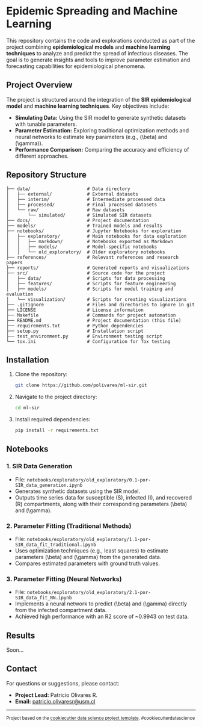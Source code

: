 # Epidemic Spreading and Machine Learning

This repository contains the code and explorations conducted as part of the project combining **epidemiological models** and **machine learning techniques** to analyze and predict the spread of infectious diseases. The goal is to generate insights and tools to improve parameter estimation and forecasting capabilities for epidemiological phenomena.

## Project Overview
The project is structured around the integration of the **SIR epidemiological model** and **machine learning techniques**. Key objectives include:

- **Simulating Data:** Using the SIR model to generate synthetic datasets with tunable parameters.
- **Parameter Estimation:** Exploring traditional optimization methods and neural networks to estimate key parameters (e.g., \(\beta\) and \(\gamma\)).
- **Performance Comparison:** Comparing the accuracy and efficiency of different approaches.

## Repository Structure

```
├── data/                     # Data directory
│   ├── external/             # External datasets
│   ├── interim/              # Intermediate processed data
│   ├── processed/            # Final processed datasets
│   └── raw/                  # Raw datasets
│       └── simulated/        # Simulated SIR datasets
├── docs/                     # Project documentation
├── models/                   # Trained models and results
├── notebooks/                # Jupyter Notebooks for exploration
│   ├── exploratory/          # Main notebooks for data exploration
│   │   ├── markdown/         # Notebooks exported as Markdown
│   │   ├── models/           # Model-specific notebooks
│   │   └── old_exploratory/  # Older exploratory notebooks
├── references/               # Relevant references and research papers
├── reports/                  # Generated reports and visualizations
├── src/                      # Source code for the project
│   ├── data/                 # Scripts for data processing
│   ├── features/             # Scripts for feature engineering
│   ├── models/               # Scripts for model training and evaluation
│   └── visualization/        # Scripts for creating visualizations
├── .gitignore                # Files and directories to ignore in git
├── LICENSE                   # License information
├── Makefile                  # Commands for project automation
├── README.md                 # Project documentation (this file)
├── requirements.txt          # Python dependencies
├── setup.py                  # Installation script
├── test_environment.py       # Environment testing script
└── tox.ini                   # Configuration for Tox testing
```

## Installation

1. Clone the repository:
   ```bash
   git clone https://github.com/polivares/ml-sir.git
   ```
2. Navigate to the project directory:
   ```bash
   cd ml-sir
   ```
3. Install required dependencies:
   ```bash
   pip install -r requirements.txt
   ```

## Notebooks

### 1. **SIR Data Generation**
   - File: `notebooks/exploratory/old_exploratory/0.1-por-SIR_data_generation.ipynb`
   - Generates synthetic datasets using the SIR model.
   - Outputs time series data for susceptible (S), infected (I), and recovered (R) compartments, along with their corresponding parameters \(\beta\) and \(\gamma\).

### 2. **Parameter Fitting (Traditional Methods)**
   - File: `notebooks/exploratory/old_exploratory/1.1-por-SIR_data_fit_traditional.ipynb`
   - Uses optimization techniques (e.g., least squares) to estimate parameters \(\beta\) and \(\gamma\) from the generated data.
   - Compares estimated parameters with ground truth values.

### 3. **Parameter Fitting (Neural Networks)**
   - File: `notebooks/exploratory/old_exploratory/2.1-por-SIR_data_fit_NN.ipynb`
   - Implements a neural network to predict \(\beta\) and \(\gamma\) directly from the infected compartment data.
   - Achieved high performance with an R2 score of ~0.9943 on test data.

## Results
Soon...
<!--### Traditional Methods
- Parameter estimation using optimization techniques provided accurate results but required iterative processes for each dataset.

### Neural Networks
- Achieved fast and accurate predictions for \(\beta\) and \(\gamma\), demonstrating the potential of machine learning for parameter estimation in epidemiology.-->

<!--## Contributing
Contributions to improve the project are welcome! Please follow these steps:

1. Fork the repository.
2. Create a new branch:
   ```bash
   git checkout -b feature-name
   ```
3. Commit your changes:
   ```bash
   git commit -m "Add feature description"
   ```
4. Push to the branch:
   ```bash
   git push origin feature-name
   ```
5. Submit a pull request.
-->

## Contact
For questions or suggestions, please contact:
- **Project Lead:** Patricio Olivares R.
- **Email:** patricio.olivaresr@usm.cl

--------

<p><small>Project based on the <a target="_blank" href="https://drivendata.github.io/cookiecutter-data-science/">cookiecutter data science project template</a>. #cookiecutterdatascience</small></p>
